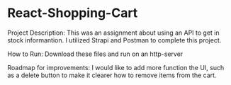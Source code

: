 # React-Shopping-Cart

Project Description:
This was an assignment about using an API to get in stock informantion. I utilized Strapi and Postman to complete this project.

How to Run: Download these files and run on an http-server

Roadmap for improvements:
I would like to add more function the UI, such as a delete button to make it clearer how to remove items from the cart.

